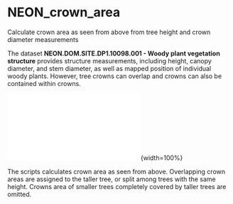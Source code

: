 # NEON_crown_area
Calculate crown area as seen from above from tree height and crown diameter measurements

The dataset **NEON.DOM.SITE.DP1.10098.001 - Woody plant vegetation structure** provides structure measurements, including height, canopy diameter, and stem diameter, as well as mapped position of individual woody plants. However, tree crowns can overlap and crowns can also be contained within crowns.

![Example tree crowns](./ABBY_001.pdf){width=100%}

The scripts calculates crown area as seen from above. Overlapping crown areas are assigned to the taller tree, or split among trees with the same height. Crowns area of smaller trees completely covered by taller trees are omitted. 

